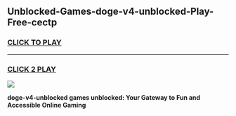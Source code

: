 
## Unblocked-Games-doge-v4-unblocked-Play-Free-cectp
<h3>
<a href="https://premium76.site?title=doge-v4-unblocked&ref=12A">CLICK TO PLAY</a></h3>
<hr>

<h3>
<a href="https://premium76.site?title=doge-v4-unblocked&ref=12A">CLICK 2 PLAY</a>
  
</h3>

<a href="https://premium76.site?title=doge-v4-unblocked&ref=12A"><img src="https://clearcache.store/games.png"></a>


**doge-v4-unblocked games unblocked: Your Gateway to Fun and Accessible Online Gaming**
